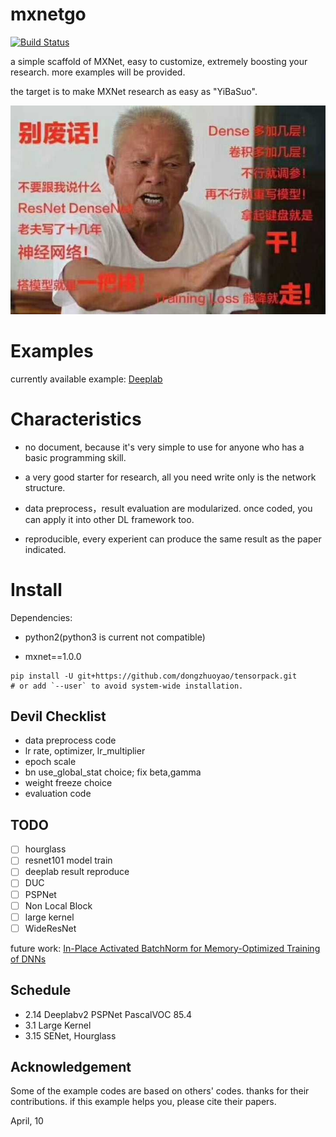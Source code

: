 # mxnetgo

[![Build Status](https://travis-ci.org/dongzhuoyao/mxnetgo.svg?branch=master)](https://travis-ci.org/dongzhuoyao/mxnetgo)

a  simple scaffold of MXNet, easy to customize, extremely boosting your research. more examples will be provided.

the target is to make MXNet research as easy as "YiBaSuo".

![yibasuo.jpg](yibasuo.jpg)

# Examples

currently available example: [Deeplab](example/deeplab)

# Characteristics

* no document, because it's very simple to use for anyone who has a basic programming skill.

* a very good starter for research, all you need write only is the network structure.

* data preprocess，result evaluation are  modularized. once coded, you can apply it into other DL framework too.

* reproducible, every experient can produce the same result as the paper indicated.

# Install

Dependencies:

* python2(python3 is current not compatible)

* mxnet==1.0.0

```
pip install -U git+https://github.com/dongzhuoyao/tensorpack.git
# or add `--user` to avoid system-wide installation.
```

## Devil Checklist
* data preprocess code
* lr rate, optimizer, lr_multiplier
* epoch scale
* bn use_global_stat choice; fix beta,gamma
* weight freeze choice
* evaluation code 

## TODO
- [ ] hourglass
- [ ] resnet101 model train
- [ ] deeplab result reproduce
- [ ] DUC
- [ ] PSPNet 
- [ ] Non Local Block
- [ ] large kernel
- [ ] WideResNet

future work: [In-Place Activated BatchNorm for Memory-Optimized Training of DNNs](https://arxiv.org/abs/1712.02616)

## Schedule

*  2.14  Deeplabv2 PSPNet PascalVOC 85.4
*  3.1   Large Kernel
*  3.15  SENet, Hourglass


## Acknowledgement

Some of the example codes are based on others' codes. thanks for their contributions. if this example helps you, please cite their papers.



April, 10
